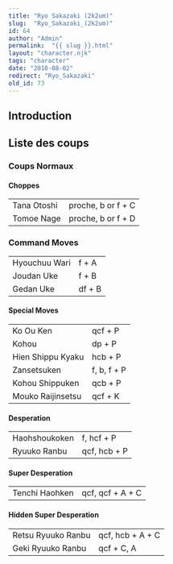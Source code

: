 ```yaml
---
title: "Ryo Sakazaki (2k2um)"
slug:  "Ryo_Sakazaki_(2k2um)"
id: 64
author: "Admin"
permalink:  "{{ slug }}.html"
layout: "character.njk"
tags: "character"
date: "2010-08-02"
redirect: "Ryo_Sakazaki"
old_id: 73
---
```


## Introduction

## Liste des coups

### Coups Normaux

#### Choppes

|             |                    |
|-------------|--------------------|
| Tana Otoshi | proche, b or f + C |
| Tomoe Nage  | proche, b or f + D |

### Command Moves

|               |        |
|---------------|--------|
| Hyouchuu Wari | f + A  |
| Joudan Uke    | f + B  |
| Gedan Uke     | df + B |

#### Special Moves

|                   |             |
|-------------------|-------------|
| Ko Ou Ken         | qcf + P     |
| Kohou             | dp + P      |
| Hien Shippu Kyaku | hcb + P     |
| Zansetsuken       | f, b, f + P |
| Kohou Shippuken   | qcb + P     |
| Mouko Raijinsetsu | qcf + K     |

#### Desperation

|               |              |
|---------------|--------------|
| Haohshoukoken | f, hcf + P   |
| Ryuuko Ranbu  | qcf, hcb + P |

#### Super Desperation

|                |                  |
|----------------|------------------|
| Tenchi Haohken | qcf, qcf + A + C |

#### Hidden Super Desperation

|                    |                  |
|--------------------|------------------|
| Retsu Ryuuko Ranbu | qcf, hcb + A + C |
| Geki Ryuuko Ranbu  | qcf + C, A       |
